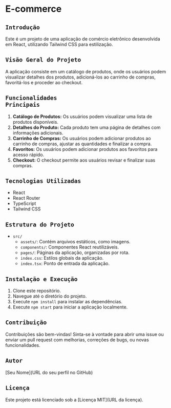 # E-commerce



## <code>Introdução</code>

Este é um projeto de uma aplicação de comércio eletrônico desenvolvida em React, utilizando Tailwind CSS para estilização.

## <code>Visão Geral do Projeto</code>

A aplicação consiste em um catálogo de produtos, onde os usuários podem visualizar detalhes dos produtos, adicioná-los ao carrinho de compras, favoritá-los e proceder ao checkout.

## <code>Funcionalidades Principais</code>

1. **Catálogo de Produtos:** Os usuários podem visualizar uma lista de produtos disponíveis.
2. **Detalhes do Produto:** Cada produto tem uma página de detalhes com informações adicionais.
3. **Carrinho de Compras:** Os usuários podem adicionar produtos ao carrinho de compras, ajustar as quantidades e finalizar a compra.
4. **Favoritos:** Os usuários podem adicionar produtos aos favoritos para acesso rápido.
5. **Checkout:** O checkout permite aos usuários revisar e finalizar suas compras.

## <code>Tecnologias Utilizadas</code>

- React
- React Router
- TypeScript
- Tailwind CSS

## <code>Estrutura do Projeto</code>

- `src/`
  - `assets/`: Contém arquivos estáticos, como imagens.
  - `components/`: Componentes React reutilizáveis.
  - `pages/`: Páginas da aplicação, organizadas por rota.
  - `index.css`: Estilos globais da aplicação.
  - `index.tsx`: Ponto de entrada da aplicação.

## <code>Instalação e Execução</code>

1. Clone este repositório.
2. Navegue até o diretório do projeto.
3. Execute `npm install` para instalar as dependências.
4. Execute `npm start` para iniciar a aplicação localmente.

## <code>Contribuição</code>

Contribuições são bem-vindas! Sinta-se à vontade para abrir uma issue ou enviar um pull request com melhorias, correções de bugs, ou novas funcionalidades.

## <code>Autor</code>

[Seu Nome](URL do seu perfil no GitHub)

## <code>Licença</code>

Este projeto está licenciado sob a [Licença MIT](URL da licença).
